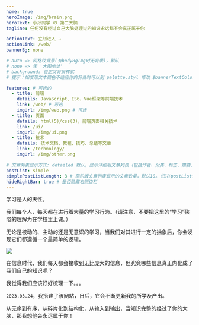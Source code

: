 ```yaml
---
home: true
heroImage: /img/brain.png
heroText: 小孙同学 の 第二大脑
tagline: 任何没有经过自己大脑处理过的知识永远都不会真正属于你

actionText: 立刻进入 →
actionLink: /web/
bannerBg: none

# auto => 网格纹背景(有bodyBgImg时无背景)，默认
# none => 无 '大图地址'
# background: 自定义背景样式
# 提示：如发现文本颜色不适应你的背景时可以到 palette.styl 修改 $bannerTextColor 变量

features: # 可选的
  - title: 前端
    details: JavaScript、ES6、Vue框架等前端技术
    link: /web/ # 可选
    imgUrl: /img/web.png # 可选
  - title: 页面
    details: html(5)/css(3)，前端页面相关技术
    link: /ui/
    imgUrl: /img/ui.png
  - title: 技术
    details: 技术文档、教程、技巧、总结等文章
    link: /technology/
    imgUrl: /img/other.png

# 文章列表显示方式: detailed 默认，显示详细版文章列表（包括作者、分类、标签、摘要、分页等）| simple => 显示简约版文章列表（仅标题和日期）| none 不显示文章列表
postList: simple
simplePostListLength: 3 # 简约版文章列表显示的文章数量，默认10。（仅在postList设置为simple时生效）
hideRightBar: true # 是否隐藏右侧边栏
---
```


学习是人的天性。

我们每个人，每天都在进行着大量的学习行为。（请注意，不要把这里的“学习”狭隘的理解为在学校里上课。）

无论是被动的、主动的还是无意识的学习，当我们对其进行一定的抽象后，你会发现它们都遵循一个最简单的逻辑。

<img src="https://files.sunguoqi.com/images/202303251447164.png"/>

在信息时代，我们每天都会接收到无比庞大的信息，但究竟哪些信息真正内化成了我们自己的知识呢？

我觉得我们应该好好梳理一下。。。

`2023.03.24`，我搭建了该网站，日后，它会不断更新我的所学及产出。

从无序到有序，从碎片化到结构化，从输入到输出，当知识完整的经过了你的大脑，那我想他会永远属于你！
